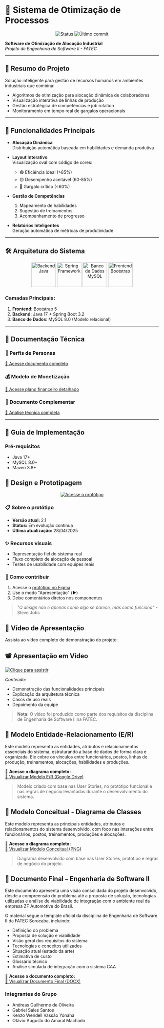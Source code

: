 # 🔄 Sistema de Otimização de Processos

<p align="center">
  <img src="https://img.shields.io/badge/STATUS-EM%20DESENVOLVIMENTO-yellowgreen" alt="Status">
  <img src="https://img.shields.io/github/last-commit/xygabp/Revolucao-da-Gestao-de-Linha-de-Producao?color=blue" alt="Último commit">
</p>

**Software de Otimização de Alocação Industrial**  
*Projeto de Engenharia de Software II - FATEC*  

---

## 📌 Resumo do Projeto
Solução inteligente para gestão de recursos humanos em ambientes industriais que combina:
- Algoritmos de otimização para alocação dinâmica de colaboradores
- Visualização interativa de linhas de produção
- Gestão estratégica de competências e job rotation
- Monitoramento em tempo real de gargalos operacionais

---

## 🚀 Funcionalidades Principais
- **Alocação Dinâmica**  
  Distribuição automática baseada em habilidades e demanda produtiva

- **Layout Interativo**  
  Visualização oval com código de cores:
  - 🟢 Eficiência ideal (>85%)
  - 🟡 Desempenho aceitável (60-85%)
  - 🔴 Gargalo crítico (<60%)

- **Gestão de Competências**  
  1. Mapeamento de habilidades
  2. Sugestão de treinamentos
  3. Acompanhamento de progresso

- **Relatórios Inteligentes**  
  Geração automática de métricas de produtividade

---

## 🛠️ Arquitetura do Sistema
<div align="center">
  <img src="https://cdn.jsdelivr.net/gh/devicons/devicon/icons/java/java-original-wordmark.svg" width="80" title="Backend Java"/>
  <img src="https://cdn.jsdelivr.net/gh/devicons/devicon/icons/spring/spring-original-wordmark.svg" width="80" title="Spring Framework"/>
  <img src="https://cdn.jsdelivr.net/gh/devicons/devicon/icons/mysql/mysql-original-wordmark.svg" width="80" title="Banco de Dados MySQL"/>
  <img src="https://cdn.jsdelivr.net/gh/devicons/devicon/icons/bootstrap/bootstrap-original-wordmark.svg" width="80" title="Frontend Bootstrap"/>
</div>

### Camadas Principais:
1. **Frontend**: Bootstrap 5
2. **Backend**: Java 17 + Spring Boot 3.2
3. **Banco de Dados**: MySQL 8.0 (Modelo relacional)

---

## 📂 Documentação Técnica

### 👥 Perfis de Personas  
[🔗 Acesse documento completo](https://drive.google.com/file/d/1DKExna3KgaRlbHiWDEhMVpi1FznvKAya/preview)

### 💰 Modelo de Monetização  
[🔗 Acesse plano financeiro detalhado](https://docs.google.com/document/d/1XBHqTbrBoD-VlA464C1OhgyH3wV5qKvn/preview)

### 📑 Documento Complementar  
[🔗 Análise técnica completa](https://docs.google.com/document/d/1dNVRfJuVdGFT-Sjcv-Besx-uASdz6GjJZOmw6symi-8/preview)

---

## 🚀 Guia de Implementação
### Pré-requisitos
- Java 17+
- MySQL 8.0+
- Maven 3.8+

## 🎨 Design e Prototipagem

<div align="center">
  <a href="https://www.figma.com/design/kiZUhru4jusxelx609OXbO/Untitled?node-id=0-1&t=HgMfDpJEiqztVL8S-1" target="_blank">
    <img src="https://img.shields.io/badge/FIGMA-Protótipo_Interativo-FF6B6B?style=for-the-badge&logo=figma&logoColor=white" alt="Acesse o protótipo">
  </a>
</div>

### 📋 Sobre o protótipo
- **Versão atual:** 2.1
- **Status:** Em evolução contínua
- **Última atualização:** 28/04/2025

### ✨ Recursos visuais
- Representação fiel do sistema real
- Fluxo completo de alocação de pessoal
- Testes de usabilidade com equipes reais

### 🤝 Como contribuir
1. Acesse o [protótipo no Figma](https://www.figma.com/design/kiZUhru4jusxelx609OXbO/Untitled?node-id=0-1&t=HgMfDpJEiqztVL8S-1)
2. Use o modo "Apresentação" (▶️)
3. Deixe comentários diretos nos componentes

> *"O design não é apenas como algo se parece, mas como funciona"* - Steve Jobs

## 🎥 Vídeo de Apresentação

Assista ao vídeo completo de demonstração do projeto:

## 📽 Apresentação em Vídeo

[![Clique para assistir](https://img.shields.io/badge/🎥_Vídeo_de_Demonstração-FF0000?style=flat-square)](
https://drive.google.com/file/d/1h01esSDPu9oInfbNPwSMQN-aixZ6y-su/view?usp=sharing)

*Conteúdo:*
- Demonstração das funcionalidades principais
- Explicação da arquitetura técnica
- Casos de uso reais
- Depoimento da equipe

> **Nota:** O vídeo foi produzido como parte dos requisitos da disciplina de Engenharia de Software II na FATEC.

## 🧩 Modelo Entidade-Relacionamento (E/R)

Este modelo representa as entidades, atributos e relacionamentos essenciais do sistema, estruturando a base de dados de forma clara e organizada. Ele cobre os vínculos entre funcionários, postos, linhas de produção, treinamentos, alocações, habilidades e produções.

🔗 **Acesse o diagrama completo:**  
[📎 Visualizar Modelo E/R (Google Drive)](https://drive.google.com/file/d/1MpcWLq5j143OIjn-t5PSZl2V-xZMNKjH/view?usp=sharing)

> Modelo criado com base nas User Stories, no protótipo funcional e nas regras de negócio levantadas durante o desenvolvimento do sistema.

## 📘 Modelo Conceitual - Diagrama de Classes

Este modelo representa as principais entidades, atributos e relacionamentos do sistema desenvolvido, com foco nas interações entre funcionários, postos, treinamentos, produções e alocações.

🔗 **Acesse o diagrama completo:**  
[📎 Visualizar Modelo Conceitual (PNG)](https://drive.google.com/file/d/1dW3yCnK_-OyN0yEEre4IGZYu-KI9qfAv/view?usp=sharing)

> Diagrama desenvolvido com base nas User Stories, protótipo e regras de negócio do projeto.

## 📄 Documento Final – Engenharia de Software II

Este documento apresenta uma visão consolidada do projeto desenvolvido, desde a compreensão do problema até a proposta de solução, tecnologias utilizadas e análise de viabilidade de integração com o ambiente real da empresa ZF Automotive do Brasil.

O material segue o template oficial da disciplina de Engenharia de Software II da FATEC Sorocaba, incluindo:

- Definição do problema
- Proposta de solução e viabilidade
- Visão geral dos requisitos do sistema
- Tecnologias e conceitos utilizados
- Situação atual (estado da arte)
- Estimativa de custo
- Glossário técnico
- Análise simulada de integração com o sistema CAA

🔗 **Acesse o documento completo:**  
[📎 Visualizar Documento Final (DOCX)](https://docs.google.com/document/d/1AojJXEw2E6waCFxWS-vAUND4AVTcDWN7/edit?usp=drivesdk&ouid=110330896226553490092&rtpof=true&sd=true)

### Integrantes do Grupo

- Andreas Guilherme de Oliveira  
- Gabriel Sales Santos  
- Kenzo Wendell Vassão Yonaha
- Otávio Augusto do Amaral Machado






